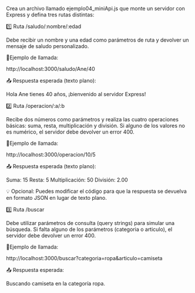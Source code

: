 Crea un archivo llamado ejemplo04_miniApi.js que monte un servidor con Express y defina tres rutas distintas:

1️⃣ Ruta /saludo/:nombre/:edad

Debe recibir un nombre y una edad como parámetros de ruta y devolver un mensaje de saludo personalizado.

📍Ejemplo de llamada:

http://localhost:3000/saludo/Ane/40


📤 Respuesta esperada (texto plano):

Hola Ane tienes 40 años, ¡bienvenido al servidor Express!

2️⃣ Ruta /operacion/:a/:b

Recibe dos números como parámetros y realiza las cuatro operaciones básicas: suma, resta, multiplicación y división.
Si alguno de los valores no es numérico, el servidor debe devolver un error 400.

📍Ejemplo de llamada:

http://localhost:3000/operacion/10/5


📤 Respuesta esperada (texto plano):

Suma: 15
Resta: 5
Multiplicación: 50
División: 2.00


💡 Opcional: Puedes modificar el código para que la respuesta se devuelva en formato JSON en lugar de texto plano.

3️⃣ Ruta /buscar

Debe utilizar parámetros de consulta (query strings) para simular una búsqueda.
Si falta alguno de los parámetros (categoria o articulo), el servidor debe devolver un error 400.

📍Ejemplo de llamada:

http://localhost:3000/buscar?categoria=ropa&articulo=camiseta


📤 Respuesta esperada:

Buscando camiseta en la categoría ropa.
